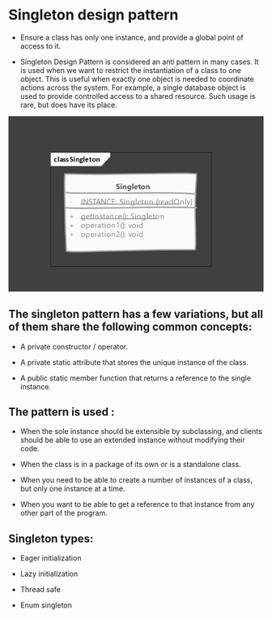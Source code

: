 # Singleton design pattern


* Ensure a class has only one instance, and provide a global point of access to it.


* Singleton Design Pattern is considered an anti pattern in many cases.
  It is used when we want to restrict the instantiation of a class to one object.
  This is useful when exactly one object is needed to coordinate actions across the system.
  For example, a single database object is used to provide controlled access to a shared resource.
  Such usage is rare, but does have its place.


![](img/Screenshot.png)


## The singleton pattern has a few variations, but all of them share the following common concepts:

* A private constructor / operator.


* A private static attribute that stores the unique instance of the class.


* A public static member function that returns a reference to the single instance.


## The pattern is used :
* When the sole instance should be extensible by subclassing, and clients should be able to use an extended instance without modifying their code.

* When the class is in a package of its own or is a standalone class.

* When you need to be able to create a number of instances of a class, but only one instance at a time.

* When you want to be able to get a reference to that instance from any other part of the program.


## Singleton types:


* Eager initialization


* Lazy initialization


* Thread safe


* Enum singleton





